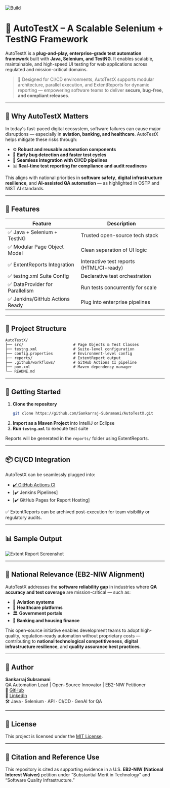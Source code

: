 ![Build](https://github.com/Sankarraj-Subramani/AutoTestX/actions/workflows/run-tests.yml/badge.svg)

# 🚀 AutoTestX – A Scalable Selenium + TestNG Framework

AutoTestX is a **plug-and-play, enterprise-grade test automation framework** built with **Java, Selenium, and TestNG**. It enables scalable, maintainable, and high-speed UI testing for web applications across regulated and mission-critical domains.

> 🧪 Designed for CI/CD environments, AutoTestX supports modular architecture, parallel execution, and ExtentReports for dynamic reporting — empowering software teams to deliver **secure, bug-free, and compliant releases**.

---

## 🧠 Why AutoTestX Matters

In today's fast-paced digital ecosystem, software failures can cause major disruptions — especially in **aviation, banking, and healthcare**. AutoTestX helps mitigate these risks through:

- ⚙️ **Robust and reusable automation components**
- 🧩 **Early bug detection and faster test cycles**
- 🔁 **Seamless integration with CI/CD pipelines**
- 📊 **Real-time test reporting for compliance and audit readiness**

This aligns with national priorities in **software safety**, **digital infrastructure resilience**, and **AI-assisted QA automation** — as highlighted in OSTP and NIST AI standards.

---

## 🔧 Features

| Feature                         | Description |
|---------------------------------|-------------|
| ✅ Java + Selenium + TestNG     | Trusted open-source tech stack |
| ✅ Modular Page Object Model     | Clean separation of UI logic |
| ✅ ExtentReports Integration     | Interactive test reports (HTML/CI-ready) |
| ✅ testng.xml Suite Config       | Declarative test orchestration |
| ✅ DataProvider for Parallelism  | Run tests concurrently for scale |
| ✅ Jenkins/GitHub Actions Ready  | Plug into enterprise pipelines |

---

## 📁 Project Structure

```
AutoTestX/
├── src/                      # Page Objects & Test Classes
├── testng.xml                # Suite-level configuration
├── config.properties         # Environment-level config
├── reports/                  # ExtentReport output
├── .github/workflows/        # GitHub Actions CI pipeline
├── pom.xml                   # Maven dependency manager
└── README.md
```

---

## 🚀 Getting Started

1. **Clone the repository**
   ```bash
   git clone https://github.com/Sankarraj-Subramani/AutoTestX.git
   ```
2. **Import as a Maven Project** into IntelliJ or Eclipse
3. **Run `testng.xml`** to execute test suite

Reports will be generated in the `reports/` folder using ExtentReports.

---

## 📦 CI/CD Integration

AutoTestX can be seamlessly plugged into:
- [✔️ GitHub Actions CI](.github/workflows)
- [✔️ Jenkins Pipelines]
- [✔️ GitHub Pages for Report Hosting]

✅ ExtentReports can be archived post-execution for team visibility or regulatory audits.

---

## 📊 Sample Output

![Extent Report Screenshot](https://github.com/Sankarraj-Subramani/AutoTestX/blob/main/reports/sample-report.png)

---

## 🧬 National Relevance (EB2-NIW Alignment)

AutoTestX addresses the **software reliability gap** in industries where **QA accuracy and test coverage** are mission-critical — such as:

- 🛫 **Aviation systems**
- 🏥 **Healthcare platforms**
- 🏛️ **Government portals**
- 💸 **Banking and housing finance**

This open-source initiative enables development teams to adopt high-quality, regulation-ready automation without proprietary costs — contributing to **national technological competitiveness**, **digital infrastructure resilience**, and **quality assurance best practices**.

---

## 👤 Author

**Sankarraj Subramani**  
QA Automation Lead | Open-Source Innovator | EB2-NIW Petitioner  
🔗 [GitHub](https://github.com/Sankarraj-Subramani)  
📰 [LinkedIn](https://linkedin.com/in/sankarrajsubramani)  
🛠️ Java · Selenium · API · CI/CD · GenAI for QA

---

## 📄 License

This project is licensed under the [MIT License](LICENSE).

---

## 📌 Citation and Reference Use

This repository is cited as supporting evidence in a U.S. **EB2-NIW (National Interest Waiver)** petition under “Substantial Merit in Technology” and “Software Quality Infrastructure.”
